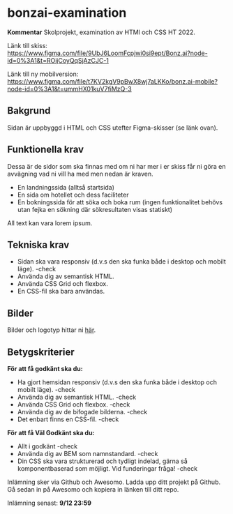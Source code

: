 # bonzai-examination

**Kommentar**
Skolprojekt, examination av HTMl och CSS HT 2022. 

Länk till skiss: https://www.figma.com/file/9UbJ6LoomFcpjwi0si9ept/Bonz.ai?node-id=0%3A1&t=ROijCoyQqSjAzCJC-1

Länk till ny mobilversion: https://www.figma.com/file/t7KV2kgV9pBwX8wj7aLKKo/bonz.ai-mobile?node-id=0%3A1&t=ummHX01kuV7fiMzQ-3

## Bakgrund

Sidan är uppbyggd i HTML och CSS utefter Figma-skisser (se länk ovan).

## Funktionella krav

Dessa är de sidor som ska finnas med om ni har mer i er skiss får ni göra en avvägning vad ni vill ha med men nedan är kraven.

* En landningssida (alltså startsida) 
* En sida om hotellet och dess faciliteter 
* En bokningssida för att söka och boka rum (ingen funktionalitet behövs utan fejka en sökning där sökresultaten visas statiskt)

All text kan vara lorem ipsum.

## Tekniska krav

* Sidan ska vara responsiv (d.v.s den ska funka både i desktop och mobilt läge). -check
* Använda dig av semantisk HTML. 
* Använda CSS Grid och flexbox. 
* En CSS-fil ska bara användas. 

## Bilder

Bilder och logotyp hittar ni [här](https://drive.google.com/file/d/1B-ZIP8FXb536bRG5hhKgP43dYVdvxBO_/view?usp=sharing).

## Betygskriterier

**För att få godkänt ska du:**
* Ha gjort hemsidan responsiv (d.v.s den ska funka både i desktop och mobilt läge). -check
* Använda dig av semantisk HTML. -check
* Använda CSS Grid och flexbox. -check
* Använda dig av de bifogade bilderna. -check
* Det enbart finns en CSS-fil. -check

**För att få Väl Godkänt ska du:**
* Allt i godkänt -check
* Använda dig av BEM som namnstandard. -check
* Din CSS ska vara strukturerad och tydligt indelad, gärna så komponentbaserad som möjligt. Vid funderingar fråga! -check

Inlämning sker via Github och Awesomo. Ladda upp ditt projekt på Github. Gå sedan in på Awesomo och kopiera in länken till ditt repo.

Inlämning senast: **9/12 23:59**

